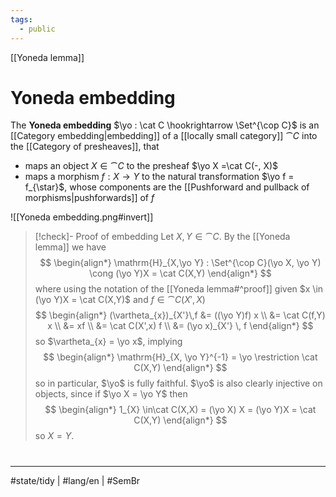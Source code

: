 ```yaml
---
tags:
  - public
---
```

[[Yoneda lemma]]
# Yoneda embedding

The **Yoneda embedding** $\yo : \cat C \hookrightarrow \Set^{\cop C}$ is an [[Category embedding|embedding]]  of a [[locally small category]] $\cat C$ into the [[Category of presheaves]],
that 

- maps an object $X \in \cat C$ to the presheaf $\yo X =\cat C(-, X)$
- maps a morphism $f : X \to Y$ to the natural transformation $\yo f =  f_{\star}$, whose components are the [[Pushforward and pullback of morphisms|pushforwards]] of $f$

![[Yoneda embedding.png#invert]]

> [!check]- Proof of embedding
> Let $X,Y \in \cat C$.
> By the [[Yoneda lemma]] we have
> $$
> \begin{align*}
> \mathrm{H}_{X,\yo Y} : \Set^{\cop C}(\yo X, \yo Y) \cong (\yo Y)X = \cat C(X,Y)
> \end{align*}
> $$
> where using the notation of the [[Yoneda lemma#^proof]] given $x \in (\yo Y)X = \cat C(X,Y)$ and $f \in \cat C(X',X)$
> $$
> \begin{align*}
> (\vartheta_{x})_{X'}\,f 
> &= ((\yo Y)f) x \\
> &= \cat C(f,Y) x \\
> &= xf \\
> &= \cat C(X',x) f \\
> &= (\yo x)_{X'} \, f
> \end{align*}
> $$
> so $\vartheta_{x} = \yo x$, implying
> $$
> \begin{align*}
> \mathrm{H}_{X, \yo Y}^{-1} = \yo \restriction \cat C(X,Y)
> \end{align*}
> $$
> so in particular, $\yo$ is fully faithful.
> $\yo$ is also clearly injective on objects, since if $\yo X = \yo Y$ then
> $$
> \begin{align*}
> 1_{X} \in\cat C(X,X) = (\yo X) X = (\yo Y)X = \cat C(X,Y)
> \end{align*}
> $$
> so $X=Y$. <span class="QED"/>

#
---
#state/tidy | #lang/en | #SemBr
